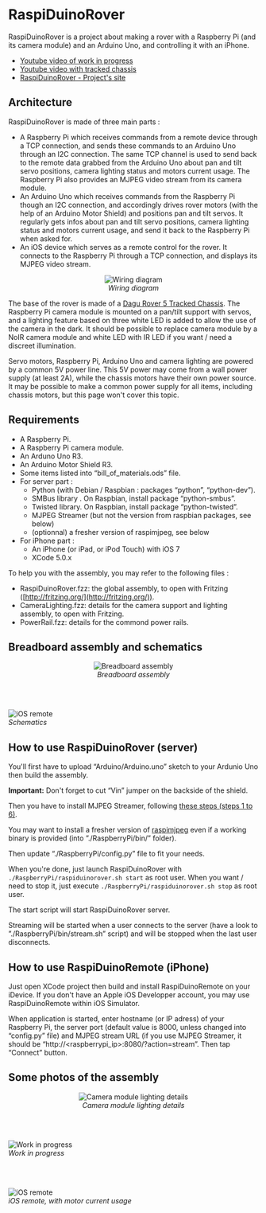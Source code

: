 RaspiDuinoRover
===============

RaspiDuinoRover is a project about making a rover with a Raspberry Pi (and its camera module) and an Arduino Uno, and controlling it with an iPhone.

* [Youtube video of work in progress](http://www.youtube.com/watch?v=DCWTQt_jFEk)
* [Youtube video with tracked chassis](http://www.youtube.com/watch?v=M8OIg37Q50M)
* [RaspiDuinoRover - Project's site](http://goddess-gate.com/projects/en/raspi/raspiduinorover)

Architecture
------------

RaspiDuinoRover is made of three main parts :

* A Raspberry Pi which receives commands from a remote device through a TCP connection, and sends these commands to an Arduino Uno through an I2C connection. The same TCP channel is used to send back to the remote data grabbed from the Arduino Uno about pan and tilt servo positions, camera lighting status and motors current usage. The Raspberry Pi also provides an MJPEG video stream from its camera module. 
* An Arduino Uno which receives commands from the Raspberry Pi though an I2C connection, and accordingly drives rover motors (with the help of an Arduino Motor Shield) and positions pan and tilt servos. It regularly gets infos about pan and tilt servo positions, camera lighting status and motors current usage, and send it back to the Raspberry Pi when asked for.
* An iOS device which serves as a remote control for the rover. It connects to the Raspberry Pi through a TCP connection, and displays its MJPEG video stream.

<p align="center">
  <img src="/Images/flowchart.png" title="Wiring diagram" alt="Wiring diagram" />
  <br/>
  <em>Wiring diagram</em>
</p>

The base of the rover is made of a [Dagu Rover 5 Tracked Chassis](http://www.pololu.com/product/1550). The Raspberry Pi camera module is mounted on a pan/tilt support with servos, and a lighting feature based on three white LED is added to allow the use of the camera in the dark. It should be possible to replace camera module by a NoIR camera module and white LED with IR LED if you want / need a discreet illumination.

Servo motors, Raspberry Pi, Arduino Uno and camera lighting are powered by a common 5V power line. This 5V power may come from a wall power supply (at least 2A), while the chassis motors have their own power source. It may be possible to make a common power supply for all items, including chassis motors, but this page won't cover this topic.


Requirements
------------

* A Raspberry Pi.
* A Raspberry Pi camera module.
* An Arduno Uno R3.
* An Arduino Motor Shield R3.
* Some items listed into “bill_of_materials.ods” file.
* For server part :
	* Python (with Debian / Raspbian : packages “python”, “python-dev”).
	* SMBus library . On Raspbian, install package “python-smbus”.
	* Twisted library. On Raspbian, install package “python-twisted”.
	* MJPEG Streamer (but not the version from raspbian packages, see below)
	* (optionnal) a fresher version of raspimjpeg, see below
* For iPhone part :
	* An iPhone (or iPad, or iPod Touch) with iOS 7
	* XCode 5.0.x

To help you with the assembly, you may refer to the following files :

* RaspiDuinoRover.fzz: the global assembly, to open with Fritzing
  ([http://fritzing.org/](http://fritzing.org/)).
* CameraLighting.fzz: details for the camera support and lighting assembly, to open with Fritzing.
* PowerRail.fzz: details for the commond power rails.


Breadboard assembly and schematics
----------------------------------

<p align="center">
  <img src="/Images/breadboard.png" alt="Breadboard assembly" title="Breadboard assembly" />
  <br/>
  <em>Breadboard assembly</em>

  <br/><br/>

  <img src="/Images/schematics.png" alt="iOS remote" title="iOS remote" />
  <br/>
  <em>Schematics</em>
</p>


How to use RaspiDuinoRover (server)
-----------------------------------

You'll first have to upload “Arduino/Arduino.uno” sketch to your Ardunio Uno then build the assembly.

__Important:__ Don't forget to cut “Vin” jumper on the backside of the shield.

Then you have to install MJPEG Streamer, following [these steps (steps 1 to 6)](http://blog.miguelgrinberg.com/post/how-to-build-and-run-mjpg-streamer-on-the-raspberry-pi).

You may want to install a fresher version of [raspimjpeg](http://www.raspberrypi.org/forums/viewtopic.php?t=61771) even if a working binary is provided (into ”./RaspberryPi/bin/” folder).

Then update “./RaspberryPi/config.py” file to fit your needs.

When you're done, just launch RaspiDuinoRover with `./RaspberryPi/raspiduinorover.sh start` as root user. When you want / need to stop it, just execute `./RaspberryPi/raspiduinorover.sh stop` as root user.

The start script will start RaspiDuinoRover server.

Streaming will be started when a user connects to the server (have a look to ”./RaspberryPi/bin/stream.sh” script) and will be stopped when the last user disconnects.


How to use RaspiDuinoRemote (iPhone)
-----------------------------------------

Just open XCode project then build and install RaspiDuinoRemote on your iDevice. If you don't have an Apple iOS Developper account, you may use RaspiDuinoRemote within iOS Simulator.

When application is started, enter hostname (or IP adress) of your Raspberry Pi, the server port (default value is 8000, unless changed into “config.py” file) and MJPEG stream URL (if you use MJPEG Streamer, it should be “http://&lt;raspberrypi_ip&gt;:8080/?action=stream”. Then tap “Connect” button.


Some photos of the assembly
---------------------------

<p align="center">
  <img src="/Images/camera_module_details.jpg" title="Camera module lighting details" alt="Camera module lighting details" />
  <br/>
  <em>Camera module lighting details</em>

  <br/><br/>

  <img src="/Images/raspiduinorover_wip.jpg" title="Work in progress" alt="Work in progress" />
  <br/>
  <em>Work in progress</em>

  <br/><br/>

  <img src="/Images/remote_interface.png" title="iOS remote" alt="iOS remote" />
  <br/>
  <em>iOS remote, with motor current usage</em>
</p>
